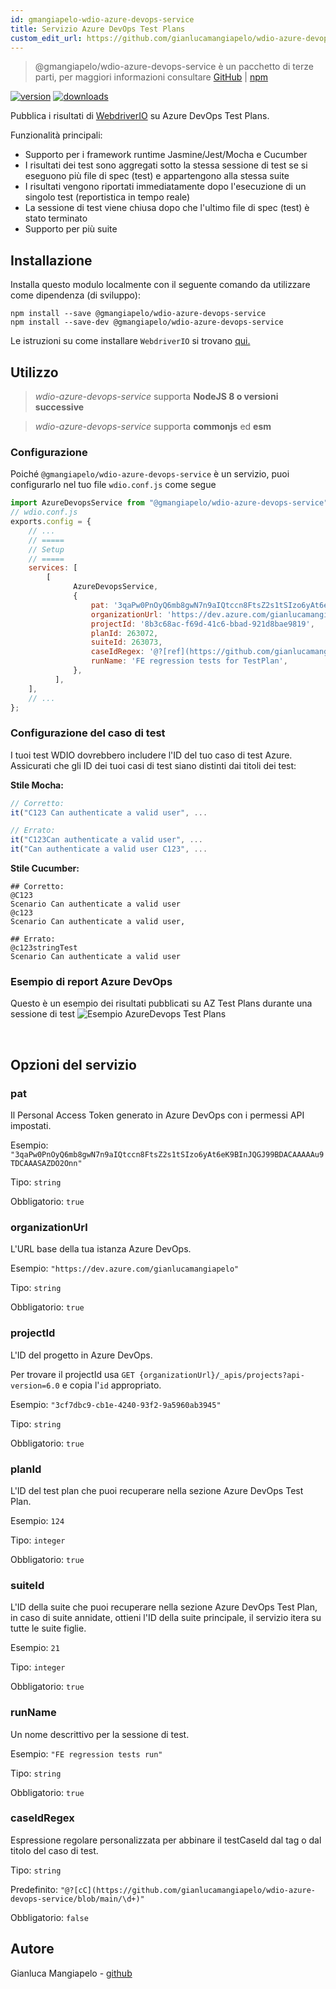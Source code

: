 ```yaml
---
id: gmangiapelo-wdio-azure-devops-service
title: Servizio Azure DevOps Test Plans
custom_edit_url: https://github.com/gianlucamangiapelo/wdio-azure-devops-service/edit/main/README.md
---
```



> @gmangiapelo/wdio-azure-devops-service è un pacchetto di terze parti, per maggiori informazioni consultare [GitHub](https://github.com/gianlucamangiapelo/wdio-azure-devops-service) | [npm](https://www.npmjs.com/package/@gmangiapelo/wdio-azure-devops-service)

[![version](https://img.shields.io/npm/v/@gmangiapelo/wdio-azure-devops-service.svg)](https://www.npmjs.com/package/@gmangiapelo/wdio-azure-devops-service)
[![downloads](https://img.shields.io/npm/dt/@gmangiapelo/wdio-azure-devops-service.svg)](https://www.npmjs.com/package/@gmangiapelo/wdio-azure-devops-service)

Pubblica i risultati di [WebdriverIO](https://webdriver.io/) su Azure DevOps Test Plans.

Funzionalità principali:

* Supporto per i framework runtime Jasmine/Jest/Mocha e Cucumber
* I risultati dei test sono aggregati sotto la stessa sessione di test se si eseguono più file di spec (test) e appartengono alla stessa suite
* I risultati vengono riportati immediatamente dopo l'esecuzione di un singolo test (reportistica in tempo reale)
* La sessione di test viene chiusa dopo che l'ultimo file di spec (test) è stato terminato
* Supporto per più suite


## Installazione

Installa questo modulo localmente con il seguente comando da utilizzare come dipendenza (di sviluppo):

```shell
npm install --save @gmangiapelo/wdio-azure-devops-service
npm install --save-dev @gmangiapelo/wdio-azure-devops-service
```

Le istruzioni su come installare `WebdriverIO` si trovano [qui.](https://webdriver.io/docs/gettingstarted)

## Utilizzo

> _wdio-azure-devops-service_ supporta **NodeJS 8 o versioni successive**

> _wdio-azure-devops-service_ supporta **commonjs** ed **esm**

### Configurazione

Poiché `@gmangiapelo/wdio-azure-devops-service` è un servizio, puoi configurarlo nel tuo file `wdio.conf.js` come segue

```js
import AzureDevopsService from "@gmangiapelo/wdio-azure-devops-service";
// wdio.conf.js
exports.config = {
    // ...
    // =====
    // Setup
    // =====
    services: [
        [
              AzureDevopsService,
              {
                  pat: '3qaPw0PnOyQ6mb8gwN7n9aIQtccn8FtsZ2s1tSIzo6yAt6eK9BInJQGJ99BDACAAAAAu9TDCAAASAZDO2Onn',
                  organizationUrl: 'https://dev.azure.com/gianlucamangiapelo',
                  projectId: '8b3c68ac-f69d-41c6-bbad-921d8bae9819',
                  planId: 263072,
                  suiteId: 263073,
                  caseIdRegex: '@?[ref](https://github.com/gianlucamangiapelo/wdio-azure-devops-service/blob/main/\\d+)',
                  runName: 'FE regression tests for TestPlan',
              },
          ],
    ],
    // ...
};
```

### Configurazione del caso di test

I tuoi test WDIO dovrebbero includere l'ID del tuo caso di test Azure. Assicurati che gli ID dei tuoi casi di test siano distinti dai titoli dei test:

**Stile Mocha:**
```Javascript
// Corretto:
it("C123 Can authenticate a valid user", ...

// Errato:
it("C123Can authenticate a valid user", ...
it("Can authenticate a valid user C123", ...
```

**Stile Cucumber:**
```Gherkin
## Corretto:
@C123
Scenario Can authenticate a valid user
@c123
Scenario Can authenticate a valid user,

## Errato:
@c123stringTest
Scenario Can authenticate a valid user
```

### Esempio di report Azure DevOps

Questo è un esempio dei risultati pubblicati su AZ Test Plans durante una sessione di test
![Esempio AzureDevops Test Plans](https://github.com/gianlucamangiapelo/wdio-azure-devops-service/blob/main/./img/AZ-DevOps-example.png)

<br />

## Opzioni del servizio

### pat

Il Personal Access Token generato in Azure DevOps con i permessi API impostati.

Esempio: `"3qaPw0PnOyQ6mb8gwN7n9aIQtccn8FtsZ2s1tSIzo6yAt6eK9BInJQGJ99BDACAAAAAu9TDCAAASAZDO2Onn"`

Tipo: `string`

Obbligatorio: `true`

### organizationUrl

L'URL base della tua istanza Azure DevOps.

Esempio: `"https://dev.azure.com/gianlucamangiapelo"`

Tipo: `string`

Obbligatorio: `true`

### projectId

L'ID del progetto in Azure DevOps.

Per trovare il projectId usa `GET {organizationUrl}/_apis/projects?api-version=6.0` e copia l'`id` appropriato.

Esempio: `"3cf7dbc9-cb1e-4240-93f2-9a5960ab3945"`

Tipo: `string`

Obbligatorio: `true`

### planId

L'ID del test plan che puoi recuperare nella sezione Azure DevOps Test Plan.

Esempio: `124`

Tipo: `integer`

Obbligatorio: `true`

### suiteId

L'ID della suite che puoi recuperare nella sezione Azure DevOps Test Plan, in caso di suite annidate, ottieni l'ID della suite principale, il servizio itera su tutte le suite figlie.

Esempio: `21`

Tipo: `integer`

Obbligatorio: `true`

### runName

Un nome descrittivo per la sessione di test.

Esempio: `"FE regression tests run"`

Tipo: `string`

Obbligatorio: `true`

### caseIdRegex

Espressione regolare personalizzata per abbinare il testCaseId dal tag o dal titolo del caso di test.

Tipo: `string`

Predefinito: `"@?[cC](https://github.com/gianlucamangiapelo/wdio-azure-devops-service/blob/main/\d+)"`

Obbligatorio: `false`

## Autore
Gianluca Mangiapelo - [github](https://github.com/gianlucamangiapelo)
